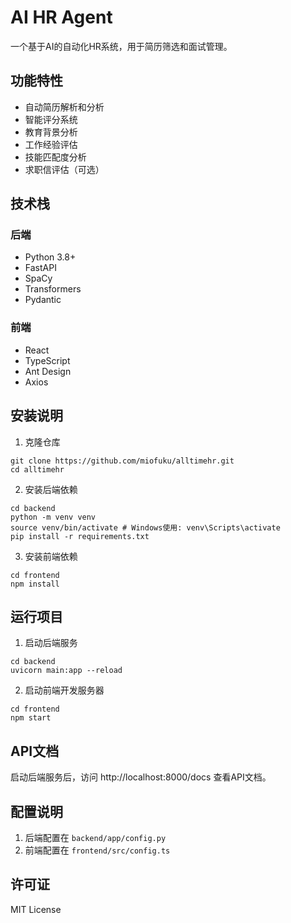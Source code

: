 # AI HR Agent

一个基于AI的自动化HR系统，用于简历筛选和面试管理。


## 功能特性

- 自动简历解析和分析
- 智能评分系统
- 教育背景分析
- 工作经验评估
- 技能匹配度分析
- 求职信评估（可选）

## 技术栈

### 后端
- Python 3.8+
- FastAPI
- SpaCy
- Transformers
- Pydantic

### 前端
- React
- TypeScript
- Ant Design
- Axios

## 安装说明

1. 克隆仓库
```
git clone https://github.com/miofuku/alltimehr.git
cd alltimehr
```

2. 安装后端依赖
```
cd backend
python -m venv venv
source venv/bin/activate # Windows使用: venv\Scripts\activate
pip install -r requirements.txt
```

3. 安装前端依赖
```
cd frontend
npm install
```

## 运行项目

1. 启动后端服务
```
cd backend
uvicorn main:app --reload
```

2. 启动前端开发服务器
```
cd frontend
npm start
```

## API文档

启动后端服务后，访问 http://localhost:8000/docs 查看API文档。

## 配置说明

1. 后端配置在 `backend/app/config.py`
2. 前端配置在 `frontend/src/config.ts`

## 许可证

MIT License
